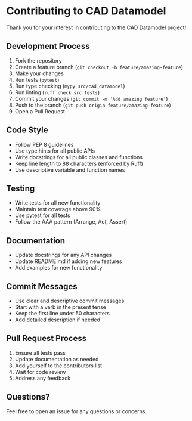 # Contributing to CAD Datamodel

Thank you for your interest in contributing to the CAD Datamodel project!

## Development Process

1. Fork the repository
2. Create a feature branch (`git checkout -b feature/amazing-feature`)
3. Make your changes
4. Run tests (`pytest`)
5. Run type checking (`mypy src/cad_datamodel`)
6. Run linting (`ruff check src tests`)
7. Commit your changes (`git commit -m 'Add amazing feature'`)
8. Push to the branch (`git push origin feature/amazing-feature`)
9. Open a Pull Request

## Code Style

- Follow PEP 8 guidelines
- Use type hints for all public APIs
- Write docstrings for all public classes and functions
- Keep line length to 88 characters (enforced by Ruff)
- Use descriptive variable and function names

## Testing

- Write tests for all new functionality
- Maintain test coverage above 90%
- Use pytest for all tests
- Follow the AAA pattern (Arrange, Act, Assert)

## Documentation

- Update docstrings for any API changes
- Update README.md if adding new features
- Add examples for new functionality

## Commit Messages

- Use clear and descriptive commit messages
- Start with a verb in the present tense
- Keep the first line under 50 characters
- Add detailed description if needed

## Pull Request Process

1. Ensure all tests pass
2. Update documentation as needed
3. Add yourself to the contributors list
4. Wait for code review
5. Address any feedback

## Questions?

Feel free to open an issue for any questions or concerns.